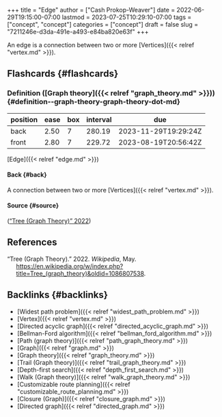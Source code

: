 +++
title = "Edge"
author = ["Cash Prokop-Weaver"]
date = 2022-06-29T19:15:00-07:00
lastmod = 2023-07-25T10:29:10-07:00
tags = ["concept", "concept"]
categories = ["concept"]
draft = false
slug = "7211246e-d3da-491e-a493-e84ba820e63f"
+++

An edge is a connection between two or more [Vertices]({{< relref "vertex.md" >}}).


## Flashcards {#flashcards}


### Definition ([Graph theory]({{< relref "graph_theory.md" >}})) {#definition--graph-theory-graph-theory-dot-md}

| position | ease | box | interval | due                  |
|----------|------|-----|----------|----------------------|
| back     | 2.50 | 7   | 280.19   | 2023-11-29T19:29:24Z |
| front    | 2.80 | 7   | 229.72   | 2023-08-19T20:56:42Z |

[Edge]({{< relref "edge.md" >}})


#### Back {#back}

A connection between two or more [Vertices]({{< relref "vertex.md" >}}).


#### Source {#source}

(<a href="#citeproc_bib_item_1">“Tree (Graph Theory)” 2022</a>)

## References

<style>.csl-entry{text-indent: -1.5em; margin-left: 1.5em;}</style><div class="csl-bib-body">
  <div class="csl-entry"><a id="citeproc_bib_item_1"></a>“Tree (Graph Theory).” 2022. <i>Wikipedia</i>, May. <a href="https://en.wikipedia.org/w/index.php?title=Tree_(graph_theory)&oldid=1086807538">https://en.wikipedia.org/w/index.php?title=Tree_(graph_theory)&#38;oldid=1086807538</a>.</div>
</div>


## Backlinks {#backlinks}

-   [Widest path problem]({{< relref "widest_path_problem.md" >}})
-   [Vertex]({{< relref "vertex.md" >}})
-   [Directed acyclic graph]({{< relref "directed_acyclic_graph.md" >}})
-   [Bellman-Ford algorithm]({{< relref "bellman_ford_algorithm.md" >}})
-   [Path (graph theory)]({{< relref "path_graph_theory.md" >}})
-   [Graph]({{< relref "graph.md" >}})
-   [Graph theory]({{< relref "graph_theory.md" >}})
-   [Trail (Graph theory)]({{< relref "trail_graph_theory.md" >}})
-   [Depth-first search]({{< relref "depth_first_search.md" >}})
-   [Walk (Graph theory)]({{< relref "walk_graph_theory.md" >}})
-   [Customizable route planning]({{< relref "customizable_route_planning.md" >}})
-   [Closure (Graph)]({{< relref "closure_graph.md" >}})
-   [Directed graph]({{< relref "directed_graph.md" >}})
